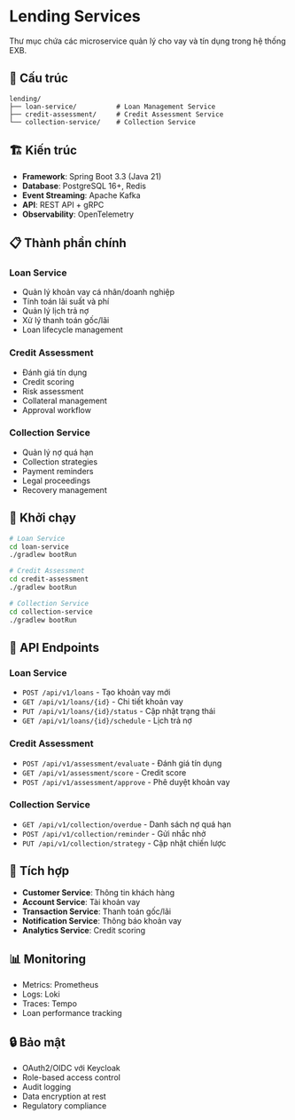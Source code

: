 # Lending Services

Thư mục chứa các microservice quản lý cho vay và tín dụng trong hệ thống EXB.

## 📁 Cấu trúc

```
lending/
├── loan-service/          # Loan Management Service
├── credit-assessment/     # Credit Assessment Service
└── collection-service/    # Collection Service
```

## 🏗️ Kiến trúc

- **Framework**: Spring Boot 3.3 (Java 21)
- **Database**: PostgreSQL 16+, Redis
- **Event Streaming**: Apache Kafka
- **API**: REST API + gRPC
- **Observability**: OpenTelemetry

## 📋 Thành phần chính

### Loan Service
- Quản lý khoản vay cá nhân/doanh nghiệp
- Tính toán lãi suất và phí
- Quản lý lịch trả nợ
- Xử lý thanh toán gốc/lãi
- Loan lifecycle management

### Credit Assessment
- Đánh giá tín dụng
- Credit scoring
- Risk assessment
- Collateral management
- Approval workflow

### Collection Service
- Quản lý nợ quá hạn
- Collection strategies
- Payment reminders
- Legal proceedings
- Recovery management

## 🚀 Khởi chạy

```bash
# Loan Service
cd loan-service
./gradlew bootRun

# Credit Assessment
cd credit-assessment
./gradlew bootRun

# Collection Service
cd collection-service
./gradlew bootRun
```

## 📡 API Endpoints

### Loan Service
- `POST /api/v1/loans` - Tạo khoản vay mới
- `GET /api/v1/loans/{id}` - Chi tiết khoản vay
- `PUT /api/v1/loans/{id}/status` - Cập nhật trạng thái
- `GET /api/v1/loans/{id}/schedule` - Lịch trả nợ

### Credit Assessment
- `POST /api/v1/assessment/evaluate` - Đánh giá tín dụng
- `GET /api/v1/assessment/score` - Credit score
- `POST /api/v1/assessment/approve` - Phê duyệt khoản vay

### Collection Service
- `GET /api/v1/collection/overdue` - Danh sách nợ quá hạn
- `POST /api/v1/collection/reminder` - Gửi nhắc nhở
- `PUT /api/v1/collection/strategy` - Cập nhật chiến lược

## 🔗 Tích hợp

- **Customer Service**: Thông tin khách hàng
- **Account Service**: Tài khoản vay
- **Transaction Service**: Thanh toán gốc/lãi
- **Notification Service**: Thông báo khoản vay
- **Analytics Service**: Credit scoring

## 📊 Monitoring

- Metrics: Prometheus
- Logs: Loki
- Traces: Tempo
- Loan performance tracking

## 🔒 Bảo mật

- OAuth2/OIDC với Keycloak
- Role-based access control
- Audit logging
- Data encryption at rest
- Regulatory compliance
